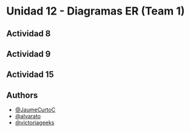 
# Unidad 12 - Diagramas ER (Team 1)






## Actividad 8

## Actividad 9

 
## Actividad 15

## Authors

- [@JaumeCurtoC](https://github.com/JaumeCurtoC)
- [@alvarato](https://github.com/alvarato)
- [@victoriageeks](https://github.com/victoriageeks)

